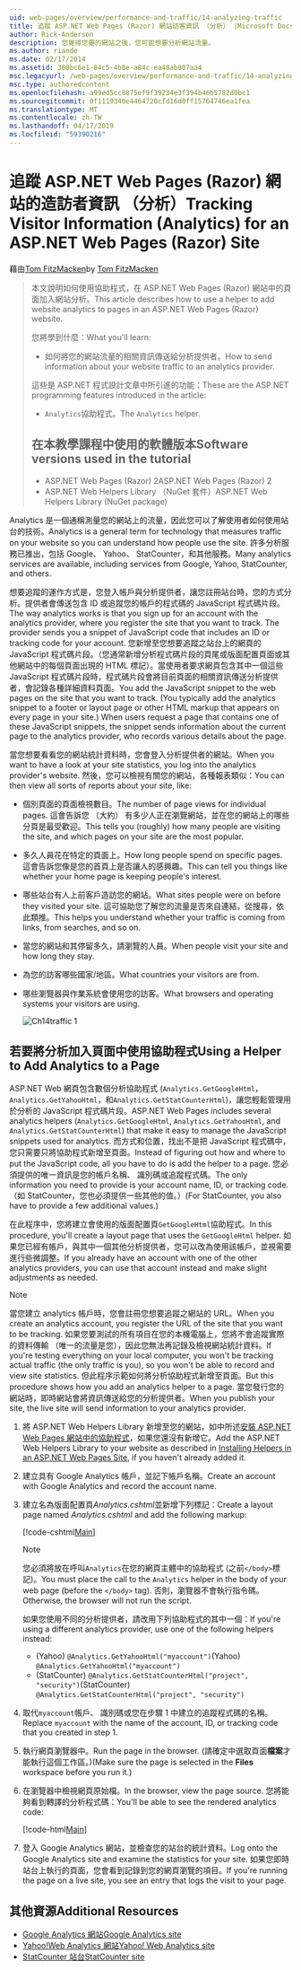 ```yaml
---
uid: web-pages/overview/performance-and-traffic/14-analyzing-traffic
title: 追蹤 ASP.NET Web Pages (Razor) 網站訪客資訊 （分析） |Microsoft Docs
author: Rick-Anderson
description: 您覺得您要的網站之後，您可能想要分析網站流量。
ms.author: riande
ms.date: 02/17/2014
ms.assetid: 360bc6e1-84c5-4b8e-a84c-ea48ab807aa4
msc.legacyurl: /web-pages/overview/performance-and-traffic/14-analyzing-traffic
msc.type: authoredcontent
ms.openlocfilehash: a99ed5cc8875ef9f39234e3f394b46b5782d0bc1
ms.sourcegitcommit: 0f1119340e4464720cfd16d0ff15764746ea1fea
ms.translationtype: MT
ms.contentlocale: zh-TW
ms.lasthandoff: 04/17/2019
ms.locfileid: "59390216"
---
```

# <a name="tracking-visitor-information-analytics-for-an-aspnet-web-pages-razor-site"></a><span data-ttu-id="acf14-103">追蹤 ASP.NET Web Pages (Razor) 網站的造訪者資訊 （分析）</span><span class="sxs-lookup"><span data-stu-id="acf14-103">Tracking Visitor Information (Analytics) for an ASP.NET Web Pages (Razor) Site</span></span>

<span data-ttu-id="acf14-104">藉由[Tom FitzMacken](https://github.com/tfitzmac)</span><span class="sxs-lookup"><span data-stu-id="acf14-104">by [Tom FitzMacken](https://github.com/tfitzmac)</span></span>

> <span data-ttu-id="acf14-105">本文說明如何使用協助程式，在 ASP.NET Web Pages (Razor) 網站中的頁面加入網站分析。</span><span class="sxs-lookup"><span data-stu-id="acf14-105">This article describes how to use a helper to add website analytics to pages in an ASP.NET Web Pages (Razor) website.</span></span>
> 
> <span data-ttu-id="acf14-106">您將學到什麼：</span><span class="sxs-lookup"><span data-stu-id="acf14-106">What you'll learn:</span></span>
> 
> - <span data-ttu-id="acf14-107">如何將您的網站流量的相關資訊傳送給分析提供者。</span><span class="sxs-lookup"><span data-stu-id="acf14-107">How to send information about your website traffic to an analytics provider.</span></span>
> 
> <span data-ttu-id="acf14-108">這些是 ASP.NET 程式設計文章中所引進的功能：</span><span class="sxs-lookup"><span data-stu-id="acf14-108">These are the ASP.NET programming features introduced in the article:</span></span>
> 
> - <span data-ttu-id="acf14-109">`Analytics`協助程式。</span><span class="sxs-lookup"><span data-stu-id="acf14-109">The `Analytics` helper.</span></span>
>   
> 
> ## <a name="software-versions-used-in-the-tutorial"></a><span data-ttu-id="acf14-110">在本教學課程中使用的軟體版本</span><span class="sxs-lookup"><span data-stu-id="acf14-110">Software versions used in the tutorial</span></span>
> 
> 
> - <span data-ttu-id="acf14-111">ASP.NET Web Pages (Razor) 2</span><span class="sxs-lookup"><span data-stu-id="acf14-111">ASP.NET Web Pages (Razor) 2</span></span>
> - <span data-ttu-id="acf14-112">ASP.NET Web Helpers Library （NuGet 套件）</span><span class="sxs-lookup"><span data-stu-id="acf14-112">ASP.NET Web Helpers Library (NuGet package)</span></span>


<span data-ttu-id="acf14-113">Analytics 是一個通稱測量您的網站上的流量，因此您可以了解使用者如何使用站台的技術。</span><span class="sxs-lookup"><span data-stu-id="acf14-113">Analytics is a general term for technology that measures traffic on your website so you can understand how people use the site.</span></span> <span data-ttu-id="acf14-114">許多分析服務已推出，包括 Google、 Yahoo、 StatCounter，和其他服務。</span><span class="sxs-lookup"><span data-stu-id="acf14-114">Many analytics services are available, including services from Google, Yahoo, StatCounter, and others.</span></span>

<span data-ttu-id="acf14-115">想要追蹤的運作方式是，您登入帳戶與分析提供者，讓您註冊站台時，您的方式分析。提供者會傳送包含 ID 或追蹤您的帳戶的程式碼的 JavaScript 程式碼片段。</span><span class="sxs-lookup"><span data-stu-id="acf14-115">The way analytics works is that you sign up for an account with the analytics provider, where you register the site that you want to track. The provider sends you a snippet of JavaScript code that includes an ID or tracking code for your account.</span></span> <span data-ttu-id="acf14-116">您新增至您想要追蹤之站台上的網頁的 JavaScript 程式碼片段。（您通常新增分析程式碼片段的頁尾或版面配置頁面或其他網站中的每個頁面出現的 HTML 標記）。當使用者要求網頁包含其中一個這些 JavaScript 程式碼片段時，程式碼片段會將目前頁面的相關資訊傳送分析提供者，會記錄各種詳細資料頁面。</span><span class="sxs-lookup"><span data-stu-id="acf14-116">You add the JavaScript snippet to the web pages on the site that you want to track. (You typically add the analytics snippet to a footer or layout page or other HTML markup that appears on every page in your site.) When users request a page that contains one of these JavaScript snippets, the snippet sends information about the current page to the analytics provider, who records various details about the page.</span></span>

<span data-ttu-id="acf14-117">當您想要看看您的網站統計資料時，您會登入分析提供者的網站。</span><span class="sxs-lookup"><span data-stu-id="acf14-117">When you want to have a look at your site statistics, you log into the analytics provider's website.</span></span> <span data-ttu-id="acf14-118">然後，您可以檢視有關您的網站，各種報表類似：</span><span class="sxs-lookup"><span data-stu-id="acf14-118">You can then view all sorts of reports about your site, like:</span></span>

- <span data-ttu-id="acf14-119">個別頁面的頁面檢視數目。</span><span class="sxs-lookup"><span data-stu-id="acf14-119">The number of page views for individual pages.</span></span> <span data-ttu-id="acf14-120">這會告訴您 （大約） 有多少人正在瀏覽網站，並在您的網站上的哪些分頁是最受歡迎。</span><span class="sxs-lookup"><span data-stu-id="acf14-120">This tells you (roughly) how many people are visiting the site, and which pages on your site are the most popular.</span></span>
- <span data-ttu-id="acf14-121">多久人員花在特定的頁面上。</span><span class="sxs-lookup"><span data-stu-id="acf14-121">How long people spend on specific pages.</span></span> <span data-ttu-id="acf14-122">這會告訴您像是您的首頁上是否讓人的感興趣。</span><span class="sxs-lookup"><span data-stu-id="acf14-122">This can tell you things like whether your home page is keeping people's interest.</span></span>
- <span data-ttu-id="acf14-123">哪些站台有人上前客戶造訪您的網站。</span><span class="sxs-lookup"><span data-stu-id="acf14-123">What sites people were on before they visited your site.</span></span> <span data-ttu-id="acf14-124">這可協助您了解您的流量是否來自連結，從搜尋，依此類推。</span><span class="sxs-lookup"><span data-stu-id="acf14-124">This helps you understand whether your traffic is coming from links, from searches, and so on.</span></span>
- <span data-ttu-id="acf14-125">當您的網站和其停留多久，請瀏覽的人員。</span><span class="sxs-lookup"><span data-stu-id="acf14-125">When people visit your site and how long they stay.</span></span>
- <span data-ttu-id="acf14-126">為您的訪客哪些國家/地區。</span><span class="sxs-lookup"><span data-stu-id="acf14-126">What countries your visitors are from.</span></span>
- <span data-ttu-id="acf14-127">哪些瀏覽器與作業系統會使用您的訪客。</span><span class="sxs-lookup"><span data-stu-id="acf14-127">What browsers and operating systems your visitors are using.</span></span>

    ![Ch14traffic 1](14-analyzing-traffic/_static/image1.jpg)

## <a name="using-a-helper-to-add-analytics-to-a-page"></a><span data-ttu-id="acf14-129">若要將分析加入頁面中使用協助程式</span><span class="sxs-lookup"><span data-stu-id="acf14-129">Using a Helper to Add Analytics to a Page</span></span>

<span data-ttu-id="acf14-130">ASP.NET Web 網頁包含數個分析協助程式 (`Analytics.GetGoogleHtml`， `Analytics.GetYahooHtml`，和`Analytics.GetStatCounterHtml`)，讓您輕鬆管理用於分析的 JavaScript 程式碼片段。</span><span class="sxs-lookup"><span data-stu-id="acf14-130">ASP.NET Web Pages includes several analytics helpers (`Analytics.GetGoogleHtml`, `Analytics.GetYahooHtml`, and `Analytics.GetStatCounterHtml`) that make it easy to manage the JavaScript snippets used for analytics.</span></span> <span data-ttu-id="acf14-131">而方式和位置，找出不是把 JavaScript 程式碼中，您只需要只將協助程式新增至頁面。</span><span class="sxs-lookup"><span data-stu-id="acf14-131">Instead of figuring out how and where to put the JavaScript code, all you have to do is add the helper to a page.</span></span> <span data-ttu-id="acf14-132">您必須提供的唯一資訊是您的帳戶名稱、 識別碼或追蹤程式碼。</span><span class="sxs-lookup"><span data-stu-id="acf14-132">The only information you need to provide is your account name, ID, or tracking code.</span></span> <span data-ttu-id="acf14-133">（如 StatCounter，您也必須提供一些其他的值。）</span><span class="sxs-lookup"><span data-stu-id="acf14-133">(For StatCounter, you also have to provide a few additional values.)</span></span>

<span data-ttu-id="acf14-134">在此程序中，您將建立會使用的版面配置頁`GetGoogleHtml`協助程式。</span><span class="sxs-lookup"><span data-stu-id="acf14-134">In this procedure, you'll create a layout page that uses the `GetGoogleHtml` helper.</span></span> <span data-ttu-id="acf14-135">如果您已經有帳戶，與其中一個其他分析提供者，您可以改為使用該帳戶，並視需要進行些微調整。</span><span class="sxs-lookup"><span data-stu-id="acf14-135">If you already have an account with one of the other analytics providers, you can use that account instead and make slight adjustments as needed.</span></span>

> [!NOTE]
> <span data-ttu-id="acf14-136">當您建立 analytics 帳戶時，您會註冊您想要追蹤之網站的 URL。</span><span class="sxs-lookup"><span data-stu-id="acf14-136">When you create an analytics account, you register the URL of the site that you want to be tracking.</span></span> <span data-ttu-id="acf14-137">如果您要測試的所有項目在您的本機電腦上，您將不會追蹤實際的資料傳輸 （唯一的流量是您），因此您無法再記錄及檢視網站統計資料。</span><span class="sxs-lookup"><span data-stu-id="acf14-137">If you're testing everything on your local computer, you won't be tracking actual traffic (the only traffic is you), so you won't be able to record and view site statistics.</span></span> <span data-ttu-id="acf14-138">但此程序示範如何將分析協助程式新增至頁面。</span><span class="sxs-lookup"><span data-stu-id="acf14-138">But this procedure shows how you add an analytics helper to a page.</span></span> <span data-ttu-id="acf14-139">當您發行您的網站時，即時網站會將資訊傳送給您的分析提供者。</span><span class="sxs-lookup"><span data-stu-id="acf14-139">When you publish your site, the live site will send information to your analytics provider.</span></span>


1. <span data-ttu-id="acf14-140">將 ASP.NET Web Helpers Library 新增至您的網站，如中所述[安裝 ASP.NET Web Pages 網站中的協助程式](https://go.microsoft.com/fwlink/?LinkId=252372)，如果您還沒有新增它。</span><span class="sxs-lookup"><span data-stu-id="acf14-140">Add the ASP.NET Web Helpers Library to your website as described in [Installing Helpers in an ASP.NET Web Pages Site](https://go.microsoft.com/fwlink/?LinkId=252372), if you haven't already added it.</span></span>
2. <span data-ttu-id="acf14-141">建立具有 Google Analytics 帳戶，並記下帳戶名稱。</span><span class="sxs-lookup"><span data-stu-id="acf14-141">Create an account with Google Analytics and record the account name.</span></span>
3. <span data-ttu-id="acf14-142">建立名為版面配置頁*Analytics.cshtml*並新增下列標記：</span><span class="sxs-lookup"><span data-stu-id="acf14-142">Create a layout page named *Analytics.cshtml* and add the following markup:</span></span>

    [!code-cshtml[Main](14-analyzing-traffic/samples/sample1.cshtml)]

    > [!NOTE]
    > <span data-ttu-id="acf14-143">您必須將放在呼叫`Analytics`在您的網頁主體中的協助程式 (之前`</body>`標記)。</span><span class="sxs-lookup"><span data-stu-id="acf14-143">You must place the call to the `Analytics` helper in the body of your web page (before the `</body>` tag).</span></span> <span data-ttu-id="acf14-144">否則，瀏覽器不會執行指令碼。</span><span class="sxs-lookup"><span data-stu-id="acf14-144">Otherwise, the browser will not run the script.</span></span>

    <span data-ttu-id="acf14-145">如果您使用不同的分析提供者，請改用下列協助程式的其中一個：</span><span class="sxs-lookup"><span data-stu-id="acf14-145">If you're using a different analytics provider, use one of the following helpers instead:</span></span>

    - <span data-ttu-id="acf14-146">(Yahoo) `@Analytics.GetYahooHtml("myaccount")`</span><span class="sxs-lookup"><span data-stu-id="acf14-146">(Yahoo) `@Analytics.GetYahooHtml("myaccount")`</span></span>
    - <span data-ttu-id="acf14-147">(StatCounter) `@Analytics.GetStatCounterHtml("project", "security")`</span><span class="sxs-lookup"><span data-stu-id="acf14-147">(StatCounter) `@Analytics.GetStatCounterHtml("project", "security")`</span></span>
4. <span data-ttu-id="acf14-148">取代`myaccount`帳戶、 識別碼或您在步驟 1 中建立的追蹤程式碼的名稱。</span><span class="sxs-lookup"><span data-stu-id="acf14-148">Replace `myaccount` with the name of the account, ID, or tracking code that you created in step 1.</span></span>
5. <span data-ttu-id="acf14-149">執行網頁瀏覽器中。</span><span class="sxs-lookup"><span data-stu-id="acf14-149">Run the page in the browser.</span></span> <span data-ttu-id="acf14-150">(請確定中選取頁面**檔案**才能執行這個工作區。)</span><span class="sxs-lookup"><span data-stu-id="acf14-150">(Make sure the page is selected in the **Files** workspace before you run it.)</span></span>
6. <span data-ttu-id="acf14-151">在瀏覽器中檢視網頁原始檔。</span><span class="sxs-lookup"><span data-stu-id="acf14-151">In the browser, view the page source.</span></span> <span data-ttu-id="acf14-152">您將能夠看到轉譯的分析程式碼：</span><span class="sxs-lookup"><span data-stu-id="acf14-152">You'll be able to see the rendered analytics code:</span></span>

    [!code-html[Main](14-analyzing-traffic/samples/sample2.html)]
7. <span data-ttu-id="acf14-153">登入 Google Analytics 網站，並檢查您的站台的統計資料。</span><span class="sxs-lookup"><span data-stu-id="acf14-153">Log onto the Google Analytics site and examine the statistics for your site.</span></span> <span data-ttu-id="acf14-154">如果您即時站台上執行的頁面，您會看到記錄到您的網頁瀏覽的項目。</span><span class="sxs-lookup"><span data-stu-id="acf14-154">If you're running the page on a live site, you see an entry that logs the visit to your page.</span></span>

<a id="Additional_Resources"></a>
## <a name="additional-resources"></a><span data-ttu-id="acf14-155">其他資源</span><span class="sxs-lookup"><span data-stu-id="acf14-155">Additional Resources</span></span>

- [<span data-ttu-id="acf14-156">Google Analytics 網站</span><span class="sxs-lookup"><span data-stu-id="acf14-156">Google Analytics site</span></span>](https://www.google.com/analytics/)
- [<span data-ttu-id="acf14-157">Yahoo!Web Analytics 網站</span><span class="sxs-lookup"><span data-stu-id="acf14-157">Yahoo! Web Analytics site</span></span>](http://help.yahoo.com/l/us/yahoo/ywa/)
- [<span data-ttu-id="acf14-158">StatCounter 站台</span><span class="sxs-lookup"><span data-stu-id="acf14-158">StatCounter site</span></span>](http://statcounter.com/)
